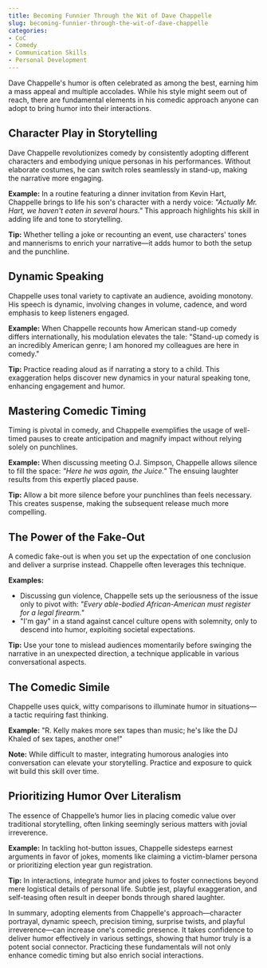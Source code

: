 ```yaml
---
title: Becoming Funnier Through the Wit of Dave Chappelle
slug: becoming-funnier-through-the-wit-of-dave-chappelle
categories:
- CoC
- Comedy
- Communication Skills
- Personal Development
---
```


Dave Chappelle's humor is often celebrated as among the best, earning him a mass appeal and multiple accolades. While his style might seem out of reach, there are fundamental elements in his comedic approach anyone can adopt to bring humor into their interactions.

## Character Play in Storytelling

Dave Chappelle revolutionizes comedy by consistently adopting different characters and embodying unique personas in his performances. Without elaborate costumes, he can switch roles seamlessly in stand-up, making the narrative more engaging.

**Example:**
In a routine featuring a dinner invitation from Kevin Hart, Chappelle brings to life his son's character with a nerdy voice: *"Actually Mr. Hart, we haven't eaten in several hours."* This approach highlights his skill in adding life and tone to storytelling.

**Tip:** Whether telling a joke or recounting an event, use characters' tones and mannerisms to enrich your narrative—it adds humor to both the setup and the punchline.

## Dynamic Speaking

Chappelle uses tonal variety to captivate an audience, avoiding monotony. His speech is dynamic, involving changes in volume, cadence, and word emphasis to keep listeners engaged.

**Example:**
When Chappelle recounts how American stand-up comedy differs internationally, his modulation elevates the tale: "Stand-up comedy is an incredibly American genre; I am honored my colleagues are here in comedy."

**Tip:** Practice reading aloud as if narrating a story to a child. This exaggeration helps discover new dynamics in your natural speaking tone, enhancing engagement and humor.

## Mastering Comedic Timing

Timing is pivotal in comedy, and Chappelle exemplifies the usage of well-timed pauses to create anticipation and magnify impact without relying solely on punchlines.

**Example:**
When discussing meeting O.J. Simpson, Chappelle allows silence to fill the space: *"Here he was again, the Juice."* The ensuing laughter results from this expertly placed pause.

**Tip:** Allow a bit more silence before your punchlines than feels necessary. This creates suspense, making the subsequent release much more compelling.

## The Power of the Fake-Out

A comedic fake-out is when you set up the expectation of one conclusion and deliver a surprise instead. Chappelle often leverages this technique.

**Examples:**

- Discussing gun violence, Chappelle sets up the seriousness of the issue only to pivot with: *"Every able-bodied African-American must register for a legal firearm."*
- "I'm gay" in a stand against cancel culture opens with solemnity, only to descend into humor, exploiting societal expectations.

**Tip:** Use your tone to mislead audiences momentarily before swinging the narrative in an unexpected direction, a technique applicable in various conversational aspects.

## The Comedic Simile

Chappelle uses quick, witty comparisons to illuminate humor in situations—a tactic requiring fast thinking.

**Example:**
"R. Kelly makes more sex tapes than music; he's like the DJ Khaled of sex tapes, another one!"

**Note:** While difficult to master, integrating humorous analogies into conversation can elevate your storytelling. Practice and exposure to quick wit build this skill over time.

## Prioritizing Humor Over Literalism

The essence of Chappelle’s humor lies in placing comedic value over traditional storytelling, often linking seemingly serious matters with jovial irreverence.

**Example:**
In tackling hot-button issues, Chappelle sidesteps earnest arguments in favor of jokes, moments like claiming a victim-blamer persona or prioritizing election year gun registration.

**Tip:** In interactions, integrate humor and jokes to foster connections beyond mere logistical details of personal life. Subtle jest, playful exaggeration, and self-teasing often result in deeper bonds through shared laughter.

In summary, adopting elements from Chappelle's approach—character portrayal, dynamic speech, precision timing, surprise twists, and playful irreverence—can increase one's comedic presence. It takes confidence to deliver humor effectively in various settings, showing that humor truly is a potent social connector. Practicing these fundamentals will not only enhance comedic timing but also enrich social interactions.
